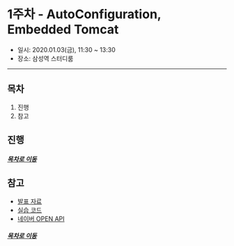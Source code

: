 1주차 - AutoConfiguration, Embedded Tomcat
=====
* 일시: 2020.01.03(금), 11:30 ~ 13:30
* 장소: 삼성역 스터디룸
- - -
## 목차
1. 진행
2. 참고

## 진행


##### [목차로 이동](#목차)

## 참고
* [발표 자료](https://docs.google.com/presentation/d/1Eb05e4tT8LqZ_szpuk69-pjwjGXHIqtCORVVo2KxYiM/edit#slide=id.p)
* [실습 코드](https://github.com/sieunkr/spring-study-friday/tree/master/sample)
* [네이버 OPEN API](https://developers.naver.com/docs/search/blog/)

##### [목차로 이동](#목차)